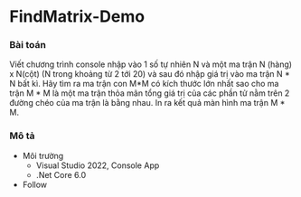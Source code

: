 # FindMatrix-Demo
### Bài toán
Viết chương trình console nhập vào 1 số tự nhiên N và một ma trận N (hàng) x N(cột) (N
trong khoảng từ 2 tới 20) và sau đó nhập giá trị vào ma trận N * N bất kì. Hãy tìm ra ma trận con
M*M có kích thước lớn nhất sao cho ma trận M * M là một ma trận thỏa mãn tổng giá trị của các
phần tử nằm trên 2 đường chéo của ma trận là bằng nhau.
In ra kết quả màn hình ma trận M * M.

### Mô tả
- Môi trường
  - Visual Studio 2022, Console App
  - .Net Core 6.0
- Follow
